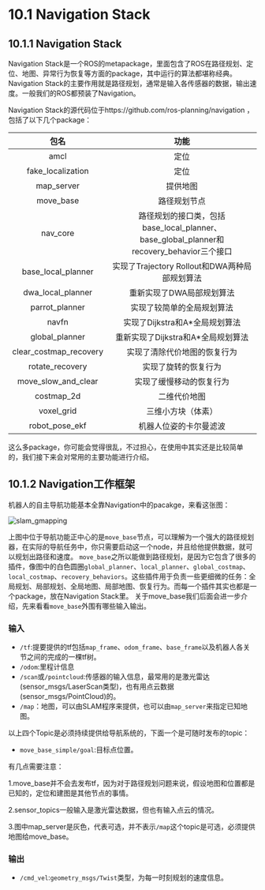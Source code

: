 # 10.1 Navigation Stack

## 10.1.1 Navigation Stack
Navigation Stack是一个ROS的metapackage，里面包含了ROS在路径规划、定位、地图、异常行为恢复等方面的package，其中运行的算法都堪称经典。Navigation Stack的主要作用就是路径规划，通常是输入各传感器的数据，输出速度。一般我们的ROS都预装了Navigation。

Navigation Stack的源代码位于https://github.com/ros-planning/navigation ，包括了以下几个package：

|    包名    | 功能 |
| :------:   | :------:           |
| amcl           |   定位 |
| fake_localization               |   定位 |
| map_server   |  提供地图  |
| move_base   |  路径规划节点 |
| nav_core    |   路径规划的接口类，包括base_local_planner、base_global_planner和recovery_behavior三个接口 |
| base_local_planner      |  实现了Trajectory Rollout和DWA两种局部规划算法 |
| dwa_local_planner| 重新实现了DWA局部规划算法|
| parrot_planner| 实现了较简单的全局规划算法|
| navfn| 实现了Dijkstra和A*全局规划算法|
| global_planner| 重新实现了Dijkstra和A*全局规划算法|
| clear_costmap_recovery| 实现了清除代价地图的恢复行为|
| rotate_recovery| 实现了旋转的恢复行为|
| move_slow_and_clear| 实现了缓慢移动的恢复行为|
| costmap_2d| 二维代价地图|
| voxel_grid| 三维小方块（体素）|
| robot_pose_ekf|机器人位姿的卡尔曼滤波|

这么多package，你可能会觉得很乱，不过担心，在使用中其实还是比较简单的，我们接下来会对常用的主要功能进行介绍。

## 10.1.2 Navigation工作框架

机器人的自主导航功能基本全靠Navigation中的pacakge，来看这张图：

![slam_gmapping](../pics/navigation.png)

上图中位于导航功能正中心的是`move_base`节点，可以理解为一个强大的路径规划器，在实际的导航任务中，你只需要启动这一个node，并且给他提供数据，就可以规划出路径和速度。
`move_base`之所以能做到路径规划，是因为它包含了很多的插件，像图中的白色圆圈`global_planner`、`local_planner`、`global_costmap`、`local_costmap`、`recovery_behaviors`。这些插件用于负责一些更细微的任务：全局规划、局部规划、全局地图、局部地图、恢复行为。而每一个插件其实也都是一个package，放在Navigation Stack里。
关于move_base我们后面会进一步介绍，先来看看`move_base`外围有哪些输入输出。

### 输入
* `/tf`:提要提供的tf包括`map_frame`、`odom_frame`、`base_frame`以及机器人各关节之间的完成的一棵tf树。
* `/odom`:里程计信息
* `/scan`或`/pointcloud`:传感器的输入信息，最常用的是激光雷达(sensor_msgs/LaserScan类型)，也有用点云数据(sensor_msgs/PointCloud)的。
* `/map`：地图，可以由SLAM程序来提供，也可以由`map_server`来指定已知地图。

以上四个Topic是必须持续提供给导航系统的，下面一个是可随时发布的topic：

* `move_base_simple/goal`:目标点位置。


有几点需要注意：

1.move_base并不会去发布tf，因为对于路径规划问题来说，假设地图和位置都是已知的，定位和建图是其他节点的事情。

2.sensor_topics一般输入是激光雷达数据，但也有输入点云的情况。

3.图中map_server是灰色，代表可选，并不表示`/map`这个topic是可选，必须提供地图给move_base。

### 输出
* `/cmd_vel`:`geometry_msgs/Twist`类型，为每一时刻规划的速度信息。

